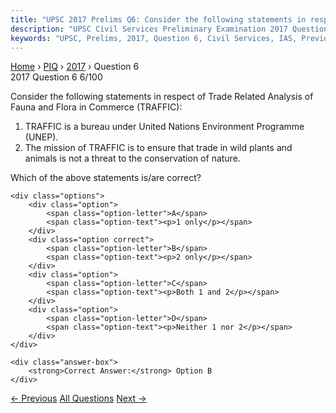 ```yaml
---
title: "UPSC 2017 Prelims Q6: Consider the following statements in respect of Trade Relate..."
description: "UPSC Civil Services Preliminary Examination 2017 Question 6 with options and answer"
keywords: "UPSC, Prelims, 2017, Question 6, Civil Services, IAS, Previous Year Questions"
---
```


<nav class="breadcrumb">
    <a href="../../">Home</a>
    <span>›</span>
    <a href="../">PIQ</a>
    <span>›</span>
    <a href="./">2017</a>
    <span>›</span>
    <span>Question 6</span>
</nav>

<div class="question-header">
    <div class="question-meta">
        <span class="year-badge">2017</span>
        <span class="question-number">Question 6</span>
        <span class="progress">6/100</span>
    </div>
    <div class="progress-bar">
        <div class="progress-fill" style="width: 6.0%"></div>
    </div>
</div>

<div class="question-content">
    <div class="question-text">
        <p>Consider the following statements in respect of Trade Related Analysis of<br />
Fauna and Flora in Commerce (TRAFFIC):</p>
<ol>
<li>TRAFFIC is a bureau under United Nations Environment Programme (UNEP).</li>
<li>The mission of TRAFFIC is to ensure that trade in wild plants and animals is not a threat to the conservation of nature.</li>
</ol>
<p>Which of the above statements is/are correct?</p>
    </div>
    
    <div class="options">
        <div class="option">
            <span class="option-letter">A</span>
            <span class="option-text"><p>1 only</p></span>
        </div>
        <div class="option correct">
            <span class="option-letter">B</span>
            <span class="option-text"><p>2 only</p></span>
        </div>
        <div class="option">
            <span class="option-letter">C</span>
            <span class="option-text"><p>Both 1 and 2</p></span>
        </div>
        <div class="option">
            <span class="option-letter">D</span>
            <span class="option-text"><p>Neither 1 nor 2</p></span>
        </div>
    </div>

    <div class="answer-box">
        <strong>Correct Answer:</strong> Option B
    </div>
</div>

<div class="question-nav">
    <a href="../q005-one-of-the-implications-of-equality-in-society-is/" class="nav-btn prev">← Previous</a>
    <a href="../" class="nav-btn center">All Questions</a>
    <a href="../q007-which-principle-among-the-following-was-added-to-t/" class="nav-btn next">Next →</a>
</div>
